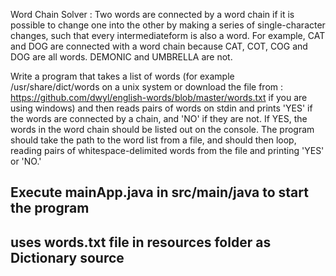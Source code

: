 Word Chain Solver : 
Two words are connected by a word chain if it is possible to change one into the other by making a series of single-character changes, such that every intermediateform is also a word. 
For example, CAT and DOG are connected with a word chain because CAT, COT, COG and DOG are all words. DEMONIC and UMBRELLA are not.

Write a program that takes a list of words (for example /usr/share/dict/words on a unix system or download the file from : https://github.com/dwyl/english-words/blob/master/words.txt if you are using windows) and then reads pairs of words on stdin and prints 'YES' if the words are connected by a chain, and 'NO' if they are not. If YES, the words in the word chain should be listed out on the console. The program should take the path to the word list from a file, and should then loop, reading pairs of whitespace-delimited words from the file and printing 'YES' or 'NO.'


## Execute mainApp.java in src/main/java to start the program
## uses words.txt file in resources folder as Dictionary source